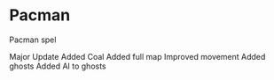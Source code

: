 # Pacman
Pacman spel

Major Update
  Added Coal
  Added full map
  Improved movement
  Added ghosts
  Added AI to ghosts
  
